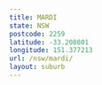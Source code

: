```yaml
---
title: MARDI
state: NSW
postcode: 2259
latitude: -33.208801
longitude: 151.377213
url: /nsw/mardi/
layout: suburb
---
```

